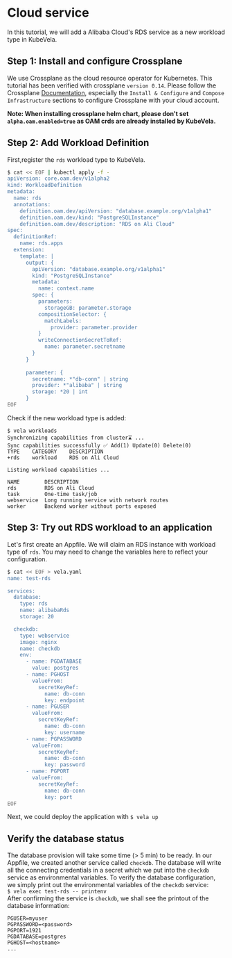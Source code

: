 # Cloud service

In this tutorial, we will add a Alibaba Cloud's RDS service as a new workload type in KubeVela.

## Step 1: Install and configure Crossplane 

We use Crossplane as the cloud resource operator for Kubernetes. This tutorial has been verified with crossplane `version 0.14`.
Please follow the Crossplane [Documentation](https://crossplane.io/docs/), especially the `Install & Configure` and `Compose Infrastructure` sections to configure Crossplane with your cloud account.

**Note: When installing crossplane helm chart, please don't set `alpha.oam.enabled=true` as OAM crds are already installed by KubeVela.**

## Step 2: Add Workload Definition

First,register the `rds` workload type to KubeVela.

```bash
$ cat << EOF | kubectl apply -f -
apiVersion: core.oam.dev/v1alpha2
kind: WorkloadDefinition
metadata:
  name: rds
  annotations:
    definition.oam.dev/apiVersion: "database.example.org/v1alpha1"
    definition.oam.dev/kind: "PostgreSQLInstance"
    definition.oam.dev/description: "RDS on Ali Cloud"
spec:
  definitionRef:
    name: rds.apps
  extension:
    template: |
      output: {
        apiVersion: "database.example.org/v1alpha1"
        kind: "PostgreSQLInstance"
        metadata:
          name: context.name
        spec: {         
          parameters:
            storageGB: parameter.storage
          compositionSelector: {
            matchLabels:
              provider: parameter.provider
          }
          writeConnectionSecretToRef:
            name: parameter.secretname
        }
      }
      
      parameter: {
        secretname: *"db-conn" | string
        provider: *"alibaba" | string
        storage: *20 | int
      }     
EOF
``` 

Check if the new workload type is added:   
```console
$ vela workloads
Synchronizing capabilities from cluster⌛ ...
Sync capabilities successfully ✅ Add(1) Update(0) Delete(0)
TYPE	CATEGORY	DESCRIPTION     
+rds	workload	RDS on Ali Cloud

Listing workload capabilities ...

NAME      	DESCRIPTION                             
rds       	RDS on Ali Cloud                        
task      	One-time task/job                       
webservice	Long running service with network routes
worker    	Backend worker without ports exposed    
```   

## Step 3: Try out RDS workload to an application

Let's first create an Appfile. We will claim an RDS instance with workload type of `rds`. You may need to change the variables here to reflect your configuration. 

```bash
$ cat << EOF > vela.yaml
name: test-rds

services:
  database:
    type: rds
    name: alibabaRds
    storage: 20

  checkdb:
    type: webservice
    image: nginx
    name: checkdb
    env:
      - name: PGDATABASE
        value: postgres
      - name: PGHOST
        valueFrom:
          secretKeyRef:
            name: db-conn
            key: endpoint
      - name: PGUSER
        valueFrom:
          secretKeyRef:
            name: db-conn
            key: username
      - name: PGPASSWORD
        valueFrom:
          secretKeyRef:
            name: db-conn
            key: password
      - name: PGPORT
        valueFrom:
          secretKeyRef:
            name: db-conn
            key: port
EOF
```

Next, we could deploy the application with `$ vela up`

## Verify the database status

The database provision will take some time (> 5 min) to be ready.
In our Appfile, we created another service called `checkdb`. The database will write all the connecting credentials in a secret which we put into the `checkdb` service as environmental variables. To verify the database configuration, we simply print out the environmental variables of the `checkdb` service:   
`$ vela exec test-rds -- printenv`   
After confirming the service is `checkdb`, we shall see the printout of the database information:
```console
PGUSER=myuser
PGPASSWORD=<password>
PGPORT=1921
PGDATABASE=postgres
PGHOST=<hostname>
...
```